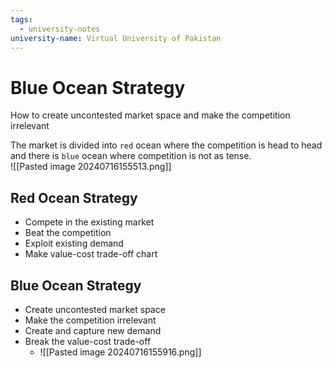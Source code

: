 ```yaml
---
tags:
  - university-notes
university-name: Virtual University of Pakistan
---
```


# Blue Ocean Strategy
How to create uncontested market space and make the competition irrelevant

The market is divided into `red` ocean where the competition is head to head and there is `blue` ocean where competition is not as tense.  
![[Pasted image 20240716155513.png]]

## Red Ocean Strategy
- Compete in the existing market
- Beat the competition
- Exploit existing demand
- Make value-cost trade-off chart

## Blue Ocean Strategy
- Create uncontested market space
- Make the competition irrelevant
- Create and capture new demand
- Break the value-cost trade-off
	- ![[Pasted image 20240716155916.png]]
